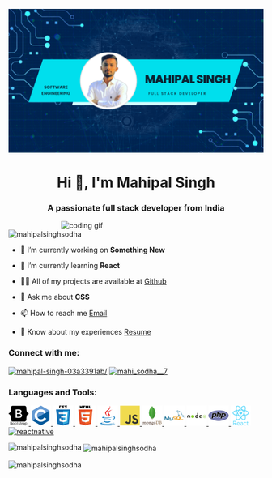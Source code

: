 ![logo](https://github.com/mahipalsinghsodha/mahipalsinghsodha/blob/main/Black%20Modern%20Vlogger%20YouTube%20Banner.png)
<h1 align="center">Hi 👋, I'm Mahipal Singh</h1>
<h3 align="center">A passionate full stack developer from India</h3>
<img align="right" src="https://media.tenor.com/2nKSTDDekOgAAAAC/coding-kira.gif" width="400px" alt="coding gif" >

<p align="left"> <img src="https://komarev.com/ghpvc/?username=mahipalsinghsodha&label=Profile%20views&color=0e75b6&style=flat" alt="mahipalsinghsodha" /> </p>

- 🔭 I’m currently working on **Something New**

- 🌱 I’m currently learning **React**

- 👨‍💻 All of my projects are available at <a href="https://github.com/mahipalsinghsodha/">Github</a>

- 💬 Ask me about **CSS**

- 📫 How to reach me <a href="https://gmail.com/mssodha2510@gmail.com">Email</a>

- 📄 Know about my experiences <a href="https://drive.google.com/file/d/1jT4SevOWy_LwUn3u9Zk6DSKDTlC50LUz/view?usp=drive_link">Resume</a>

<h3 align="left">Connect with me:</h3>
<p align="left">
<a href="https://linkedin.com/in/mahipal-singh-03a3391ab/" target="blank"><img align="center" src="https://raw.githubusercontent.com/rahuldkjain/github-profile-readme-generator/master/src/images/icons/Social/linked-in-alt.svg" alt="mahipal-singh-03a3391ab/" height="30" width="40" /></a>
<a href="https://instagram.com/mahi_sodha__7" target="blank"><img align="center" src="https://raw.githubusercontent.com/rahuldkjain/github-profile-readme-generator/master/src/images/icons/Social/instagram.svg" alt="mahi_sodha__7" height="30" width="40" /></a>
</p>

<h3 align="left">Languages and Tools:</h3>
<p align="left"> <a href="https://getbootstrap.com" target="_blank" rel="noreferrer"> <img src="https://raw.githubusercontent.com/devicons/devicon/master/icons/bootstrap/bootstrap-plain-wordmark.svg" alt="bootstrap" width="40" height="40"/> </a> <a href="https://www.cprogramming.com/" target="_blank" rel="noreferrer"> <img src="https://raw.githubusercontent.com/devicons/devicon/master/icons/c/c-original.svg" alt="c" width="40" height="40"/> </a> <a href="https://www.w3schools.com/css/" target="_blank" rel="noreferrer"> <img src="https://raw.githubusercontent.com/devicons/devicon/master/icons/css3/css3-original-wordmark.svg" alt="css3" width="40" height="40"/> </a> <a href="https://www.w3.org/html/" target="_blank" rel="noreferrer"> <img src="https://raw.githubusercontent.com/devicons/devicon/master/icons/html5/html5-original-wordmark.svg" alt="html5" width="40" height="40"/> </a> <a href="https://www.java.com" target="_blank" rel="noreferrer"> <img src="https://raw.githubusercontent.com/devicons/devicon/master/icons/java/java-original.svg" alt="java" width="40" height="40"/> </a> <a href="https://developer.mozilla.org/en-US/docs/Web/JavaScript" target="_blank" rel="noreferrer"> <img src="https://raw.githubusercontent.com/devicons/devicon/master/icons/javascript/javascript-original.svg" alt="javascript" width="40" height="40"/> </a> <a href="https://www.mongodb.com/" target="_blank" rel="noreferrer"> <img src="https://raw.githubusercontent.com/devicons/devicon/master/icons/mongodb/mongodb-original-wordmark.svg" alt="mongodb" width="40" height="40"/> </a> <a href="https://www.mysql.com/" target="_blank" rel="noreferrer"> <img src="https://raw.githubusercontent.com/devicons/devicon/master/icons/mysql/mysql-original-wordmark.svg" alt="mysql" width="40" height="40"/> </a> <a href="https://nodejs.org" target="_blank" rel="noreferrer"> <img src="https://raw.githubusercontent.com/devicons/devicon/master/icons/nodejs/nodejs-original-wordmark.svg" alt="nodejs" width="40" height="40"/> </a> <a href="https://www.php.net" target="_blank" rel="noreferrer"> <img src="https://raw.githubusercontent.com/devicons/devicon/master/icons/php/php-original.svg" alt="php" width="40" height="40"/> </a> <a href="https://reactjs.org/" target="_blank" rel="noreferrer"> <img src="https://raw.githubusercontent.com/devicons/devicon/master/icons/react/react-original-wordmark.svg" alt="react" width="40" height="40"/> </a> <a href="https://reactnative.dev/" target="_blank" rel="noreferrer"> <img src="https://reactnative.dev/img/header_logo.svg" alt="reactnative" width="40" height="40"/> </a> </p>

<p><img align="left" src="https://github-readme-stats.vercel.app/api/top-langs?username=mahipalsinghsodha&show_icons=true&locale=en&layout=compact" alt="mahipalsinghsodha" /></p>

<p>&nbsp;<img align="center" src="https://github-readme-stats.vercel.app/api?username=mahipalsinghsodha&show_icons=true&locale=en" alt="mahipalsinghsodha" /></p>

<p><img align="center" src="https://github-readme-streak-stats.herokuapp.com/?user=mahipalsinghsodha&" alt="mahipalsinghsodha" /></p>
